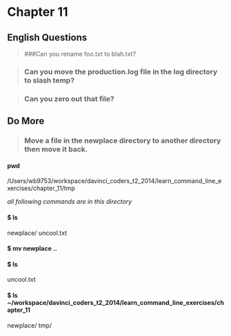 # Chapter 11

## English Questions

>###Can you rename foo.txt to blah.txt?

####

>### Can you move the production.log file in the log directory to slash temp?

####

>### Can you zero out that file?

####

## Do More

>### Move a file in the newplace directory to another directory then move it back.

#### pwd
/Users/wb9753/workspace/davinci_coders_t2_2014/learn_command_line_exercises/chapter_11/tmp

_all following commands are in this directory_

#### $ ls
newplace/   uncool.txt

#### $ mv newplace ..

#### $ ls
uncool.txt

#### $ ls ~/workspace/davinci_coders_t2_2014/learn_command_line_exercises/chapter_11
newplace/ tmp/


